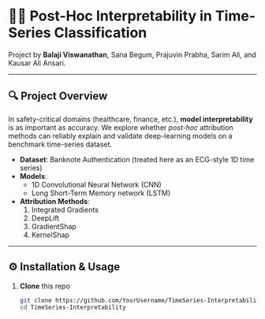 # 🕵️‍♂️ Post-Hoc Interpretability in Time-Series Classification 

Project by **Balaji Viswanathan**, Sana Begum, Prajuvin Prabha, Sarim Ali, and Kausar Ali Ansari.

---

## 🔍 Project Overview

In safety-critical domains (healthcare, finance, etc.), **model interpretability** is as important as accuracy. We explore whether *post-hoc* attribution methods can reliably explain and validate deep-learning models on a benchmark time-series dataset.

- **Dataset**: Banknote Authentication (treated here as an ECG-style 1D time series)  
- **Models**:  
  - 1D Convolutional Neural Network (CNN)  
  - Long Short-Term Memory network (LSTM)  
- **Attribution Methods**:  
  1. Integrated Gradients  
  2. DeepLift  
  3. GradientShap  
  4. KernelShap  

---

## ⚙️ Installation & Usage

1. **Clone** this repo  
   ```bash
   git clone https://github.com/YourUsername/TimeSeries-Interpretability.git
   cd TimeSeries-Interpretability
